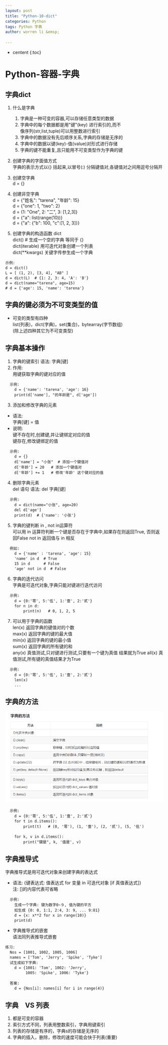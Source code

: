 ```yaml
---
layout: post
title: "Python-10-dict"
categories: Python
tags: Python 字典
author: worren li &emsp;

---
```


* centent
{:toc}

# Python-容器-字典
## 字典dict
1. 什么是字典  
    1. 字典是一种可变的容器,可以存储任意类型的数据  
    2. 字典中的每个数据都是用"键"(key) 进行索引的,而不  
    像序列(str,list,tuple)可以用整数进行索引  
    3. 字典中的数据没有先后顺序关系,字典的存储是无序的  
    4. 字典中的数据以键(key)-值(value)对形式进行存储  
    5. 字典的键不能重复,且只能用不可变类型作为字典的键  

2. 创建字典的字面值方式  
    字典的表示方式以{} 括起来,以冒号(:) 分隔键值对,各键值对之间用逗号分隔开  

3. 创建空字典  
   d = {}
4. 创建非空字典  
   d = {"姓名": "tarena", "年龄": 15}  
   d = {"one": 1, "two": 2}  
   d = {1: "One", 2: "二", 3: [1,2,3]}  
   d = {"a": list(range(10))}  
   d = {"a": {"b": 100, "c":[1, 2, 3]}}  

5. 创建字典的构造函数 dict  
   dict()   # 生成一个空的字典 等同于 {}  
   dict(iterable)  用可迭代对象创建一个列表  
   dict(**kwargs) 关键字传参生成一个字典
   
```
示例:
d = dict()   
L = [ (1, 2), [3, 4], "AB" ]
d = dict(L)  # {1: 2, 3: 4, 'A': 'B'}
d = dict(name="tarena", age=15)
# d = {'age': 15, 'name': 'tarena'}
```

## 字典的键必须为不可变类型的值  

* 可变的类型有四种  
    list(列表)，dict(字典)，set(集合)，bytearray(字节数组)  
    (除上述四种其它为不可变类型)  

## 字典基本操作  
1. 字典的键索引
   语法:
   字典[键]
2. 作用:  
   用键获取字典的键对应的值  
```
  示例: 
    d = {'name': 'tarena', 'age': 16}
    print(d['name'], "的年龄是", d['age'])
```

3. 添加和修改字典的元素  
* 语法:  
    字典[键] = 值  
* 说明:  
    键不存在时,创建键,并让键绑定对应的值  
    键存在,修改键绑定的值  
```
  示例:
    d = {}
    d['name'] = "小张"  # 添加一个键值对
    d['年龄'] = 20   # 添加一个键值对
    d['年龄'] += 1   # 修改'年龄' 这个键对应的值
```


4. 删除字典元素  
   del 语句
    语法:
      del 字典[键]
```
  示例:
    d = dict(name="小张", age=20)
    del d['age']
    print(d)  # {'name': '小张'}
```

5. 字典的键判断  in , not in运算符  
   可以用 in 运算符判断一个键是否存在于字典中,如果存在则返回True, 否则返回False
    not in 返回值与 in 相反
```
  例如:
    d = {'name' : 'tarena', 'age': 15}
    'name' in d  # True
    15 in d      # False
    'age' not in d  # False
```

6. 字典的迭代访问  
   字典是可迭代对象,字典只能对键进行迭代访问  
```
  示例:
    d = {0:'零', 5:'伍', 1:'壹', 2:'贰'}
    for n in d:
        print(n)   # 0, 1, 2, 5
```


7. 可以用于字典的函数  
   len(x)    返回字典的键值对的个数  
   max(x)    返回字典的键的最大值  
   min(x)    返回字典的键的最小值  
   sum(x)    返回字典的所有键的和  
   any(x)    真值测试,只对键进行测试,只要有一个键为真值  结果就为True
   all(x)    真值测试,所有键的真值结果才为True  
```
  示例:
    d = {0:'零', 5:'伍', 1:'壹', 2:'贰'}
    len(x)
    ...
```

## 字典的方法
![字典](https://github.com/18071105400/18071105400.github.io/blob/master/image/7.png?raw=true)
```
  示例:
    d = {0:'零', 5:'伍', 1:'壹', 2:'贰'}
    for t in d.items():
        print(t)   # (0, '零'), (1, '壹'), (2, '贰'), (5, '伍')

    for k, v in d.items():
        print("键是", k, '值是', v)
```


## 字典推导式  
   字典推导式是用可迭代对象来创建字典的表达式  

* 语法:
    {键表达式: 值表达式 for 变量 in 可迭代对象 [if 真值表达式]}  
    注: []的内容代表可省略  
```
  示例:
    生成一个字典: 键为数字0~９, 值为键的平方
    如生成 {0: 0, 1:1, 2:4, 3: 9, ... 9:81}
    d = {x: x**2 for x in range(10)}
    print(d)
```

* 字典推导式的嵌套  
   语法同列表推导式嵌套  

```
练习:
  Nos = [1001, 1002, 1005, 1006]
  names = ['Tom', 'Jerry', 'Spike', 'Tyke']
  试生成如下字典:
    d = {1001: 'Tom', 1002: 'Jerry',
         1005: 'Spike', 1006: 'Tyke'}

  答案:
    d = {Nos[i]: names[i] for i in range(4)}
```

## 字典　VS 列表  
1. 都是可变的容器  
2. 索引方式不同，列表用整数索引，字典用键索引  
3. 列表的存储是有序的，字典s的存储是无序的  
4. 字典的插入，删除，修改的速度可能会快于列表(重要)  
